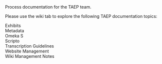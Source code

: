 Process documentation for the TAEP team. 

Please use the wiki tab to explore the following TAEP documentation topics:

Exhibits<br>
Metadata<br>
Omeka S<br>
Scripto<br>
Transcription Guidelines<br>
Website Management<br>
Wiki Management Notes

